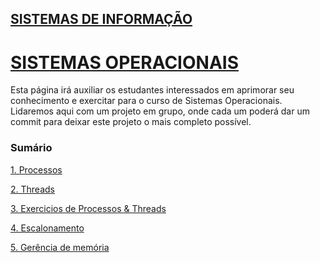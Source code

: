 ## [SISTEMAS DE INFORMAÇÃO](https://boechat.github.io/estudo-si)

# [SISTEMAS OPERACIONAIS](https://boechat.github.io/estudo-si/estudo-so)



Esta página irá auxiliar os estudantes interessados em aprimorar seu conhecimento e exercitar para o curso de Sistemas Operacionais. 
Lidaremos aqui com um projeto em grupo, onde cada um poderá dar um commit para deixar este projeto o mais completo possível.

### Sumário

[1. Processos](https://boechat.github.io/estudo-si/estudo-so-processo)

[2. Threads](https://boechat.github.io/estudo-si/estudo-so-threads)

[3. Exercicios de Processos & Threads](https://boechat.github.io/estudo-si/estudo-so-exercicio-01)

[4. Escalonamento](https://boechat.github.io/estudo-si/estudo-so-escalonamento)

[5. Gerência de memória](https://boechat.github.io/estudo-si/estudo-so-gerencia-de-memoria)
